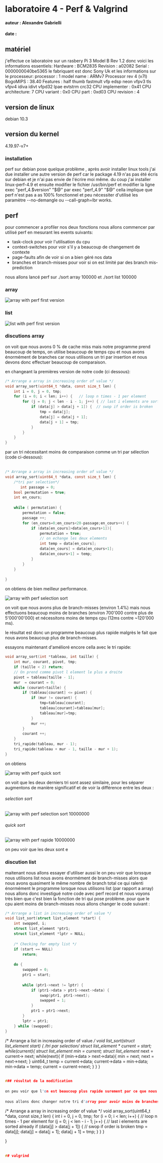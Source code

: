 # laboratoire 4 - Perf & Valgrind
#### auteur : Alexandre Gabrielli
#### date : 

## matériel

j'effectue ce laboratoire sur un rasbery Pi 3 Model B Rev 1.2 donc voici les informations essentiels:
Hardware	: BCM2835
Revision	: a02082
Serial		: 0000000040be5365
le fabriquant est donc Sony Uk
et les informations sur le processeur: 
processor	: 1
model name	: ARMv7 Processor rev 4 (v7l)
BogoMIPS	: 38.40
Features	: half thumb fastmult vfp edsp neon vfpv3 tls vfpv4 idiva idivt vfpd32 lpae evtstrm crc32 
CPU implementer	: 0x41
CPU architecture: 7
CPU variant	: 0x0
CPU part	: 0xd03
CPU revision	: 4

## version de linux 
debian 10.3
## version du kernel
4.19.97-v7+

### installation 

perf sur debian pose quelque problème , après avoir installer linux tools j'ai due installer une autre version de perf car le package 4.19 n'as pas été écris sur debian et je n'ai pas envie de l'écrire moi même.
du coup j'ai installer linux-perf-4.9 et ensuite modifier le fichier /usr/bin/perf  et modifier la ligne exec "perf_4.$version" "$@" par exec "perf_4.9" "$@" cella implique que perf n'est pas a as 100% fonctionnel et peu nécessiter d'utilisé les paramètre  --no-demangle ou --call-graph=lbr works.


## perf

pour commencer a profiler nos deux fonctions nous allons commencer par utilisé perf en mesurant les events suivants:

- task-clock pour voir l'utilisation du cpu
- context-switches pour voir s'il y a beaucoup de changement de contexte
- page-faults afin de voir si on a bien géré nos data
- branches et branch-misses pour voir si on est limité par des branch mis-prediction

nous allons lancé perf sur ./sort array 100000 et ./sort list 100000

### array 

![array with perf first version](.\_array_perf_first_version.png)

### list

![list with perf first version](.\_list_perf_first_version.png)


### discutions array 

on voit que nous avons 0 % de cache miss mais notre programme prend beaucoup de temps, on utilise beaucoup de temps cpu et nous avons énormément de branches car nous utilisons un tri par insertion et nous devons donc effectuer beaucoup de comparaison.

en changeant la premières version de notre code (ci dessous): 

```c
/* Arrange a array in increasing order of value */
void array_sort(uint64_t *data, const size_t len) {
    int i = 0, j = 0, tmp;
    for (i = 0; i < len; i++) {   // loop n times - 1 per element
        for (j = 0; j < len - i - 1; j++) { // last i elements are sorted already
            if (data[j] > data[j + 1]) {  // swop if order is broken
                tmp = data[j];
                data[j] = data[j + 1];
                data[j + 1] = tmp;
            }
        }
    }
}
```
par un tri nécessitant moins de comparaison comme un tri par sélection (code ci-dessous): 
```c

/* Arrange a array in increasing order of value */
void array_sort(uint64_t *data, const size_t len) {
    /*tri par selection*/
       int passage = 0;
    bool permutation = true;
    int en_cours;
   
    while ( permutation) {
        permutation = false;
        passage ++;
        for (en_cours=0;en_cours<20-passage;en_cours++) {
            if (data[en_cours]>data[en_cours+1]){
                permutation = true;
                // on echange les deux elements
                int temp = data[en_cours];
                data[en_cours] = data[en_cours+1];
                data[en_cours+1] = temp;
            }
        }
    }

}
```
on obtiens de bien meilleur performance. 

![array with perf selection sort](.\_array_perf_selection.png)

on voit que nous avons plus de branch-misses (environ 1.4%) mais nous effectuons beaucoup moins de branches (environ 700'000 contre plus de 5'000'00'000) et nécessitons moins de temps cpu (12ms contre ~120'000 ms). 

le résultat est donc un programme beaucoup plus rapide malgrès le fait que nous avons beaucoup plus de branch-misses.

essayons maintenant d'amélioré encore cella avec le tri rapide:

```c
void array_sort(int *tableau, int taille) {
    int mur, courant, pivot, tmp;
    if (taille < 2) return;
    // On prend comme pivot l element le plus a droite
    pivot = tableau[taille - 1];
    mur  = courant = 0;
    while (courant<taille) {
        if (tableau[courant] <= pivot) {
            if (mur != courant) {
                tmp=tableau[courant];
                tableau[courant]=tableau[mur];
                tableau[mur]=tmp;              
            }
            mur ++;
        }
        courant ++;
    }
    tri_rapide(tableau, mur - 1);
    tri_rapide(tableau + mur - 1, taille - mur + 1);
}

```

on obtiens 

![array with perf quick sort](.\_array_perf_rapide.png)

on voit que les deux derniers tri sont assez similaire, pour les séparer augmentons de manière significatif et de voir la différence entre les deux : 

###### selection sort

![array with perf selection sort 10000000](.\_array_perf_selection_10000000.png)

###### quick sort

![array with perf rapide 10000000](.\_array_perf_rapide_10000000.png)

on peu voir que les deux sont e

### discution list

maitenant nous allons essayer d'utiliser aussi le 
on peu voir que lorssque nous utilisons list nous avons énormément de branch-misses alors que nous avons quasiment le même nombre de branch total ce qui ralenti énormément le programme lorsque nous utilisons list (par rapport a array)
nous allons donc investigué notre code avec perf record et nous voyons très bien que c'est bien la fonction de tri qui pose problème. 
pour que le cpu aient moins de branch-misses nous allons changer le code suivant : 
```c
/* Arrange a list in increasing order of value */
void list_sort(struct list_element *start) {
    int swapped, i;
    struct list_element *ptr1;
    struct list_element *lptr = NULL;

    /* Checking for empty list */
    if (start == NULL)
        return;

    do {
        swapped = 0;
        ptr1 = start;

        while (ptr1->next != lptr) {
            if (ptr1->data > ptr1->next->data) {
                swap(ptr1, ptr1->next);
                swapped = 1;
            }
            ptr1 = ptr1->next;
        }
        lptr = ptr1;
    } while (swapped);
}
```
/* Arrange a list in increasing order of value */
void list_sort(struct list_element *start) {
    /*tri par selection*/
    struct list_element * current = start;
    while(current){
        struct list_element* min = current;
        struct list_element* next = current-> next;
        while(next){
            if (min->data > next->data){
                min = next; 
                next = next->next;
            }
            uint64_t temp = current->data;
            current->data = min->data;
            min->data = temp;
            current = current->next;
         }
     }
}

```c 

### résultat de la modification

on peu voir que l'on est beaucoup plus rapide surement par ce que nous avons beaucoup moins de branches et malgrès les 6% de branches miss nous somme bien meilleur avec ce tri

nous allons donc changer notre tri d'array pour avoir moins de branches afin d'amélioré le temps cpu

```
/* Arrange a array in increasing order of value */
void array_sort(uint64_t *data, const size_t len) {
    int i = 0, j = 0, tmp;
    for (i = 0; i < len; i++) {   // loop n times - 1 per element
        for (j = 0; j < len - i - 1; j++) { // last i elements are sorted already
            if (data[j] > data[j + 1]) {   // swop if order is broken
                tmp = data[j];
                data[j] = data[j + 1];
                data[j + 1] = tmp;
            }
        }
    }

}
```c

## valgrind 




```
